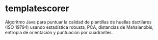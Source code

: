# templatescorer
Algoritmo Java para puntuar la calidad de plantillas de huellas dactilares (ISO 19794) usando estadística robusta, PCA, distancias de Mahalanobis, entropía de orientación y puntuación por cuadrantes.
